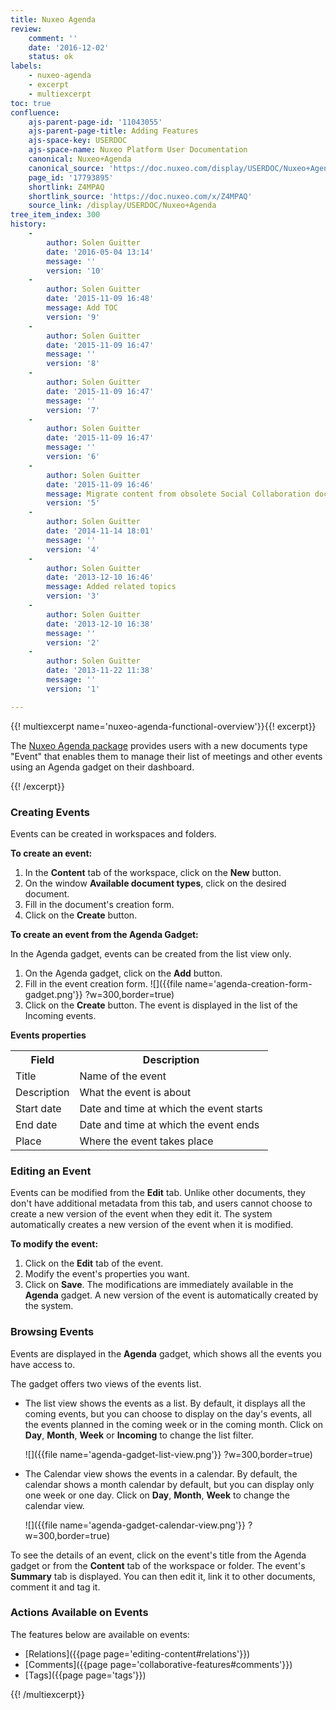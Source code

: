```yaml
---
title: Nuxeo Agenda
review:
    comment: ''
    date: '2016-12-02'
    status: ok
labels:
    - nuxeo-agenda
    - excerpt
    - multiexcerpt
toc: true
confluence:
    ajs-parent-page-id: '11043055'
    ajs-parent-page-title: Adding Features
    ajs-space-key: USERDOC
    ajs-space-name: Nuxeo Platform User Documentation
    canonical: Nuxeo+Agenda
    canonical_source: 'https://doc.nuxeo.com/display/USERDOC/Nuxeo+Agenda'
    page_id: '17793895'
    shortlink: Z4MPAQ
    shortlink_source: 'https://doc.nuxeo.com/x/Z4MPAQ'
    source_link: /display/USERDOC/Nuxeo+Agenda
tree_item_index: 300
history:
    -
        author: Solen Guitter
        date: '2016-05-04 13:14'
        message: ''
        version: '10'
    -
        author: Solen Guitter
        date: '2015-11-09 16:48'
        message: Add TOC
        version: '9'
    -
        author: Solen Guitter
        date: '2015-11-09 16:47'
        message: ''
        version: '8'
    -
        author: Solen Guitter
        date: '2015-11-09 16:47'
        message: ''
        version: '7'
    -
        author: Solen Guitter
        date: '2015-11-09 16:47'
        message: ''
        version: '6'
    -
        author: Solen Guitter
        date: '2015-11-09 16:46'
        message: Migrate content from obsolete Social Collaboration doc
        version: '5'
    -
        author: Solen Guitter
        date: '2014-11-14 18:01'
        message: ''
        version: '4'
    -
        author: Solen Guitter
        date: '2013-12-10 16:46'
        message: Added related topics
        version: '3'
    -
        author: Solen Guitter
        date: '2013-12-10 16:38'
        message: ''
        version: '2'
    -
        author: Solen Guitter
        date: '2013-11-22 11:38'
        message: ''
        version: '1'

---
```

{{! multiexcerpt name='nuxeo-agenda-functional-overview'}}{{! excerpt}}

The [Nuxeo Agenda package](https://connect.nuxeo.com/nuxeo/site/marketplace/package/nuxeo-agenda) provides users with a new documents type "Event" that enables them to manage their list of meetings and other events using an Agenda gadget on their dashboard.

{{! /excerpt}}

### Creating Events

Events can be created in workspaces and folders.

**To create an event:**

1.  In the **Content** tab of the workspace, click on the **New** button.
2.  On the window **Available document types**, click on the desired document.
3.  Fill in the document's creation form.
4.  Click on the **Create** button.

**To create an event from the Agenda Gadget:**

In the Agenda gadget, events can be created from the list view only.

1.  On the Agenda gadget, click on the **Add** button.
2.  Fill in the event creation form.
    ![]({{file name='agenda-creation-form-gadget.png'}} ?w=300,border=true)
3.  Click on the **Create** button.
        The event is displayed in the list of the Incoming events.

**Events properties**

<div class="table-scroll">
<table class="hover">
<tbody>
<tr>
<th colspan="1">Field</th>
<th colspan="1">Description</th>
</tr>
<tr>
<td colspan="1">Title</td>
<td colspan="1">Name of the event</td>
</tr>
<tr>
<td colspan="1">Description</td>
<td colspan="1">What the event is about</td>
</tr>
<tr>
<td colspan="1">Start date</td>
<td colspan="1">Date and time at which the event starts</td>
</tr>
<tr>
<td colspan="1">End date</td>
<td colspan="1">Date and time at which the event ends</td>
</tr>
<tr>
<td colspan="1">Place</td>
<td colspan="1">Where the event takes place</td>
</tr>
</tbody>
</table>
</div>

### Editing an Event

Events can be modified from the **Edit** tab. Unlike other documents, they don't have additional metadata from this tab, and users cannot choose to create a new version of the event when they edit it. The system automatically creates a new version of the event when it is modified.

**To modify the event:**

1.  Click on the **Edit** tab of the event.
2.  Modify the event's properties you want.
3.  Click on **Save**.
        The modifications are immediately available in the **Agenda** gadget. A new version of the event is automatically created by the system.

### Browsing Events

Events are displayed in the **Agenda** gadget, which shows all the events you have access to.

The gadget offers two views of the events list.

*   The list view shows the events as a list. By default, it displays all the coming events, but you can choose to display on the day's events, all the events planned in the coming week or in the coming month. Click on **Day**, **Month**, **Week** or **Incoming** to change the list filter.

    ![]({{file name='agenda-gadget-list-view.png'}} ?w=300,border=true)
*   The Calendar view shows the events in a calendar. By default, the calendar shows a month calendar by default, but you can display only one week or one day. Click on **Day**, **Month**, **Week** to change the calendar view.

    ![]({{file name='agenda-gadget-calendar-view.png'}} ?w=300,border=true)

To see the details of an event, click on the event's title from the Agenda gadget or from the **Content** tab of the workspace or folder. The event's **Summary** tab is displayed. You can then edit it, link it to other documents, comment it and tag it.

### Actions Available on Events

The features below are available on events:

*   [Relations]({{page page='editing-content#relations'}})
*   [Comments]({{page page='collaborative-features#comments'}})
*   [Tags]({{page page='tags'}})

{{! /multiexcerpt}}
